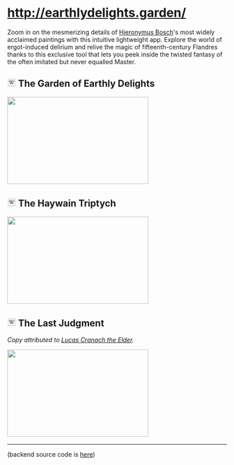 # http://earthlydelights.garden/

Zoom in on the mesmerizing details of [Hieronymus Bosch](https://en.wikipedia.org/wiki/Hieronymus_Bosch)'s most widely acclaimed paintings with this intuitive lightweight app. 
Explore the world of ergot-induced delirium and relive the magic of fifteenth-century Flandres thanks to this exclusive tool that lets you peek inside the twisted fantasy of the often imitated but never equalled Master.

## [![wikipedia](images/20px-Tango_style_Wikipedia_Icon.svg.png)](https://en.wikipedia.org/wiki/The_Garden_of_Earthly_Delights) The Garden of Earthly Delights 

[<img src="https://imageserverp1941866044trial.hanatrial.ondemand.com/earthly-delights-garden-api/image/v1/crop?width=324&height=200&quality=100" width="324" height="200">](http://earthlydelights.garden/)
 

## [![wikipedia](images/20px-Tango_style_Wikipedia_Icon.svg.png)](https://en.wikipedia.org/wiki/The_Haywain_Triptych) The Haywain Triptych 

[<img src="https://imageserverp1941872433trial.hanatrial.ondemand.com/earthly-delights-garden-api/image/v1/crop?width=324&height=200&quality=100" width="324" height="200">](http://earthlydelights.garden/haywain.triptych.html)
 

## [![wikipedia](images/20px-Tango_style_Wikipedia_Icon.svg.png)](https://en.wikipedia.org/wiki/The_Last_Judgment_(Bosch_triptych)) The Last Judgment 

_Copy attributed to [Lucas Cranach the Elder](https://en.wikipedia.org/wiki/Lucas_Cranach_the_Elder)._

[<img src="https://imageserverp1630844092trial.hanatrial.ondemand.com/earthly-delights-garden-api/image/v1/crop?width=324&height=200&quality=100" width="324" height="200">](http://earthlydelights.garden/last.judgment.html)
 

---

(backend source code is [here](https://github.com/earthlydelights/image-server))
